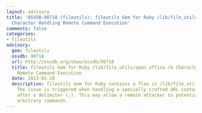 ```yaml
---
layout: advisory
title: 'OSVDB-90718 (fileutils): fileutils Gem for Ruby /lib/file_utils/open_office.rb
  Character Handling Remote Command Execution'
comments: false
categories:
- fileutils
advisory:
  gem: fileutils
  osvdb: 90718
  url: http://osvdb.org/show/osvdb/90718
  title: fileutils Gem for Ruby /lib/file_utils/open_office.rb Character Handling
    Remote Command Execution
  date: 2013-02-28
  description: fileutils Gem for Ruby contains a flaw in /lib/file_utils/open_office.rb.
    The issue is triggered when handling a specially crafted URL containing a command
    after a delimiter (;). This may allow a remote attacker to potentially execute
    arbitrary commands.
---
```

